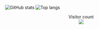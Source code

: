 ![GitHub stats](https://github-readme-stats.vercel.app/api?username=acronix98&show_icons=true&theme=shadow_red&text_bold&include_all_commits)
![Top langs](https://github-readme-stats.vercel.app/api/top-langs/?username=acronix98&theme=shadow_red&layout=donut&text_bold&card_width=500)

<p align="center"> 
  Visitor count<br>
  <img src="https://profile-counter.glitch.me/Acronix98/count.svg" />
</p>